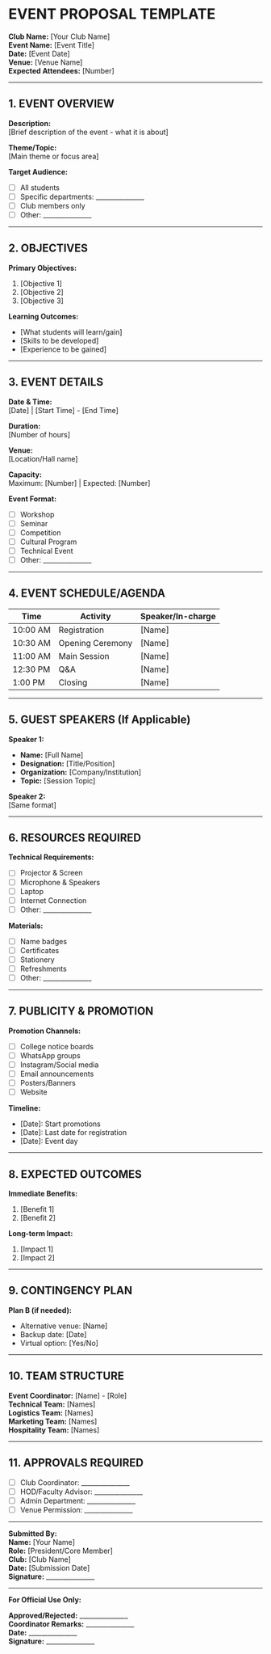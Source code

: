 # EVENT PROPOSAL TEMPLATE

**Club Name:** [Your Club Name]  
**Event Name:** [Event Title]  
**Date:** [Event Date]  
**Venue:** [Venue Name]  
**Expected Attendees:** [Number]  

---

## 1. EVENT OVERVIEW

**Description:**  
[Brief description of the event - what it is about]

**Theme/Topic:**  
[Main theme or focus area]

**Target Audience:**  
- [ ] All students
- [ ] Specific departments: _______________
- [ ] Club members only
- [ ] Other: _______________

---

## 2. OBJECTIVES

**Primary Objectives:**
1. [Objective 1]
2. [Objective 2]
3. [Objective 3]

**Learning Outcomes:**
- [What students will learn/gain]
- [Skills to be developed]
- [Experience to be gained]

---

## 3. EVENT DETAILS

**Date & Time:**  
[Date] | [Start Time] - [End Time]

**Duration:**  
[Number of hours]

**Venue:**  
[Location/Hall name]

**Capacity:**  
Maximum: [Number] | Expected: [Number]

**Event Format:**
- [ ] Workshop
- [ ] Seminar
- [ ] Competition
- [ ] Cultural Program
- [ ] Technical Event
- [ ] Other: _______________

---

## 4. EVENT SCHEDULE/AGENDA

| Time | Activity | Speaker/In-charge |
|------|----------|-------------------|
| 10:00 AM | Registration | [Name] |
| 10:30 AM | Opening Ceremony | [Name] |
| 11:00 AM | Main Session | [Name] |
| 12:30 PM | Q&A | [Name] |
| 1:00 PM | Closing | [Name] |

---

## 5. GUEST SPEAKERS (If Applicable)

**Speaker 1:**  
- **Name:** [Full Name]
- **Designation:** [Title/Position]
- **Organization:** [Company/Institution]
- **Topic:** [Session Topic]

**Speaker 2:**  
[Same format]

---

## 6. RESOURCES REQUIRED

**Technical Requirements:**
- [ ] Projector & Screen
- [ ] Microphone & Speakers
- [ ] Laptop
- [ ] Internet Connection
- [ ] Other: _______________

**Materials:**
- [ ] Name badges
- [ ] Certificates
- [ ] Stationery
- [ ] Refreshments
- [ ] Other: _______________

---

## 7. PUBLICITY & PROMOTION

**Promotion Channels:**
- [ ] College notice boards
- [ ] WhatsApp groups
- [ ] Instagram/Social media
- [ ] Email announcements
- [ ] Posters/Banners
- [ ] Website

**Timeline:**
- [Date]: Start promotions
- [Date]: Last date for registration
- [Date]: Event day

---

## 8. EXPECTED OUTCOMES

**Immediate Benefits:**
1. [Benefit 1]
2. [Benefit 2]

**Long-term Impact:**
1. [Impact 1]
2. [Impact 2]

---

## 9. CONTINGENCY PLAN

**Plan B (if needed):**
- Alternative venue: [Name]
- Backup date: [Date]
- Virtual option: [Yes/No]

---

## 10. TEAM STRUCTURE

**Event Coordinator:** [Name] - [Role]  
**Technical Team:** [Names]  
**Logistics Team:** [Names]  
**Marketing Team:** [Names]  
**Hospitality Team:** [Names]  

---

## 11. APPROVALS REQUIRED

- [ ] Club Coordinator: _______________
- [ ] HOD/Faculty Advisor: _______________
- [ ] Admin Department: _______________
- [ ] Venue Permission: _______________

---

**Submitted By:**  
**Name:** [Your Name]  
**Role:** [President/Core Member]  
**Club:** [Club Name]  
**Date:** [Submission Date]  
**Signature:** _______________

---

**For Official Use Only:**

**Approved/Rejected:** _______________  
**Coordinator Remarks:** _______________  
**Date:** _______________  
**Signature:** _______________
